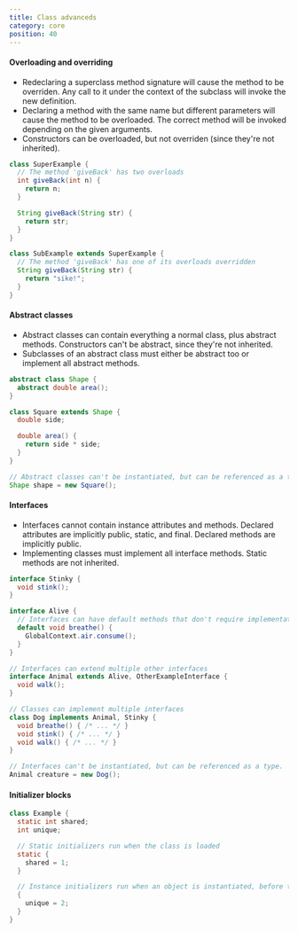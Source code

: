```yaml
---
title: Class advanceds
category: core
position: 40
---
```


#### Overloading and overriding

-   Redeclaring a superclass method signature will cause the method to be overriden. Any call to it under the context of the subclass will invoke the new definition.
-   Declaring a method with the same name but different parameters will cause the method to be overloaded. The correct method will be invoked depending on the given arguments.
-   Constructors can be overloaded, but not overriden (since they're not inherited).

```java
class SuperExample {
  // The method 'giveBack' has two overloads
  int giveBack(int n) {
    return n;
  }

  String giveBack(String str) {
    return str;
  }
}

class SubExample extends SuperExample {
  // The method 'giveBack' has one of its overloads overridden
  String giveBack(String str) {
    return "sike!";
  }
}
```

#### Abstract classes

-   Abstract classes can contain everything a normal class, plus abstract methods. Constructors can't be abstract, since they're not inherited.
-   Subclasses of an abstract class must either be abstract too or implement all abstract methods.

```java
abstract class Shape {
  abstract double area();
}

class Square extends Shape {
  double side;

  double area() {
    return side * side;
  }
}

// Abstract classes can't be instantiated, but can be referenced as a type
Shape shape = new Square();
```

#### Interfaces

-   Interfaces cannot contain instance attributes and methods. Declared attributes are implicitly public, static, and final. Declared methods are implicitly public.
-   Implementing classes must implement all interface methods. Static methods are not inherited.

```java
interface Stinky {
  void stink();
}

interface Alive {
  // Interfaces can have default methods that don't require implementation
  default void breathe() {
    GlobalContext.air.consume();
  }
}

// Interfaces can extend multiple other interfaces
interface Animal extends Alive, OtherExampleInterface {
  void walk();
}

// Classes can implement multiple interfaces
class Dog implements Animal, Stinky {
  void breathe() { /* ... */ }
  void stink() { /* ... */ }
  void walk() { /* ... */ }
}

// Interfaces can't be instantiated, but can be referenced as a type.
Animal creature = new Dog();
```

#### Initializer blocks

```java
class Example {
  static int shared;
  int unique;

  // Static initializers run when the class is loaded
  static {
    shared = 1;
  }

  // Instance initializers run when an object is instantiated, before the constructor
  {
    unique = 2;
  }
}
```
